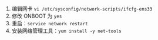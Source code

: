 1. 编辑网卡 `vi /etc/sysconfig/network-scripts/ifcfg-ens33`
2. 修改 ONBOOT 为 `yes`
3. 重启：`service network restart `
4. 安装网络管理工具：`yum install -y net-tools`